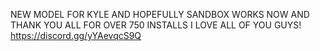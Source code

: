 NEW MODEL FOR KYLE AND HOPEFULLY SANDBOX WORKS NOW AND THANK YOU ALL FOR OVER 750 INSTALLS I LOVE ALL OF YOU GUYS! https://discord.gg/yYAevqcS9Q

